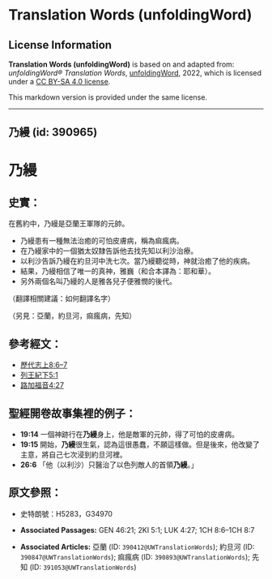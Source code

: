 # Translation Words (unfoldingWord)

## License Information

**Translation Words (unfoldingWord)** is based on and adapted from: _unfoldingWord® Translation Words_, [unfoldingWord](https://unfoldingword.org/utw), 2022, which is licensed under a [CC BY-SA 4.0 license](https://creativecommons.org/licenses/by-sa/4.0/legalcode.en).

This markdown version is provided under the same license.



--------------------------------

## 乃縵 (id: 390965)

乃縵
==

史實：
---

在舊約中，乃縵是亞蘭王軍隊的元帥。

* 乃縵患有一種無法治癒的可怕皮膚病，稱為痲瘋病。
* 在乃縵家中的一個猶太奴隸告訴他去找先知以利沙治療。
* 以利沙告訴乃縵在約旦河中洗七次。當乃縵聽從時，神就治癒了他的疾病。
* 結果，乃縵相信了唯一的真神，雅巍（和合本譯為：耶和華）。
* 另外兩個名叫乃縵的人是雅各兒子便雅憫的後代。

（翻譯相關建議：如何翻譯名字）

（另見：亞蘭，約旦河，痲瘋病，先知）

參考經文：
-----

* [歷代志上8:6–7](https://ref.ly/1Chr8:6-1Chr8:7)
* [列王紀下5:1](https://ref.ly/2Kgs5:1)
* [路加福音4:27](https://ref.ly/Luke4:27)

聖經開卷故事集裡的例子：
------------

* **19:14** 一個神跡行在**乃縵**身上，他是敵軍的元帥，得了可怕的皮膚病。
* **19:15** 開始，**乃縵**很生氣，認為這很愚蠢，不願這樣做。但是後來，他改變了主意，將自己七次浸到約旦河裡。
* **26:6** 「他（以利沙）只醫治了以色列敵人的首領**乃縵**。」

原文參照：
-----

* 史特朗號：H5283，G34970

* **Associated Passages:** GEN 46:21; 2KI 5:1; LUK 4:27; 1CH 8:6–1CH 8:7
* **Associated Articles:** 亞蘭 (ID: `390412@UWTranslationWords`); 約旦河 (ID: `390847@UWTranslationWords`); 痲瘋病 (ID: `390893@UWTranslationWords`); 先知 (ID: `391053@UWTranslationWords`)

